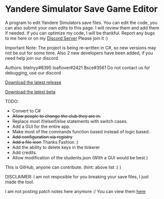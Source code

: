 # Yandere Simulator Save Game Editor
A program to edit Yandere Simulators save files.
You can edit the code, you can also submit your own edits to this page. I will review them and add them if needed.
If you can optimize my code, I will be thankful.
Report any bugs to me here or on my [Discord Server](https://discord.gg/P22tFkjTm3) Please join it :)

Important Note:
The project is being re-written in C#, so new versions may not be out for some time.
Also 2 new developers have been added, if you need help join our discord.

Authors:
btelnyy#8395
loaflover#2421
Bsce#3561
Do not contact us for debugging, use our discord

[Download the latest release](https://github.com/BTELNYY/yansimsavegameeditor/releases/download/v1.3.1/yansim.save.game.edit.v1.3.1.exe)

[Download the latest beta](https://github.com/BTELNYY/yansimsavegameeditor/releases/download/v1.4-beta.3/yansaveeditorv1.4-BETA-3.zip)

TODO:
* Convert to C#
* ~~Allow people to change the club they are in.~~
* Replace most if/elseif/else statements with switch cases.
* Add a GUI for the entire app.
* Make most of the commands function based instead of logic based.
* ~~Add configuration via registry~~
* ~~Add a file icon~~ Thanks Fashion :)
* Add the ability to delete keys in the tinkerer
* Add credits.
* Allow modification of the students.json (With a GUI would be best.)

This is GitHub, anyone can contribute. (hint: above list :) )

DISCLAIMER: I am not resposible for you breaking your save files, I just made the tool.

I am not posting patch notes here anymore :/ You can view them [here](https://github.com/BTELNYY/yansimsavegameeditor/releases)
